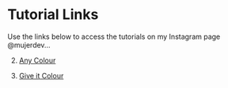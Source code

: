 # Tutorial Links

Use the links below to access the tutorials on my Instagram page @mujerdev...

2. [Any Colour](https://codepen.io/jesscjess/pen/geGmrj)

1. [Give it Colour](https://codepen.io/jesscjess/pen/JLKZma)
